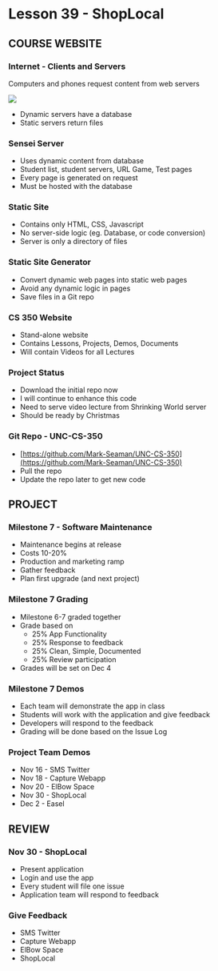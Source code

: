 # Lesson 39 - ShopLocal

## COURSE WEBSITE

### Internet - Clients and Servers
Computers and phones request content from web servers

![](img/WebServer.png)

* Dynamic servers have a database
* Static servers return files


### Sensei Server
* Uses dynamic content from database
* Student list, student servers, URL Game, Test pages
* Every page is generated on request
* Must be hosted with the database


### Static Site
* Contains only HTML, CSS, Javascript
* No server-side logic (eg. Database, or code conversion)
* Server is only a directory of files


### Static Site Generator
* Convert dynamic web pages into static web pages
* Avoid any dynamic logic in pages
* Save files in a Git repo


### CS 350 Website
* Stand-alone website
* Contains Lessons, Projects, Demos, Documents
* Will contain Videos for all Lectures


### Project Status
* Download the initial repo now
* I will continue to enhance this code
* Need to serve video lecture from Shrinking World server
* Should be ready by Christmas


### Git Repo - UNC-CS-350
* [https://github.com/Mark-Seaman/UNC-CS-350](https://github.com/Mark-Seaman/UNC-CS-350)
* Pull the repo
* Update the repo later to get new code



## PROJECT

### Milestone 7 - Software Maintenance
* Maintenance begins at release
* Costs 10-20% 
* Production and marketing ramp
* Gather feedback
* Plan first upgrade (and next project)


### Milestone 7 Grading
* Milestone 6-7 graded together
* Grade based on
    * 25% App Functionality
    * 25% Response to feedback
    * 25% Clean, Simple, Documented
    * 25% Review participation
* Grades will be set on Dec 4   


### Milestone 7 Demos
* Each team will demonstrate the app in class
* Students will work with the application and give feedback
* Developers will respond to the feedback
* Grading will be done based on the Issue Log


### Project Team Demos
* Nov 16 - SMS Twitter
* Nov 18 - Capture Webapp
* Nov 20 - ElBow Space
* Nov 30 - ShopLocal
* Dec 2 - Easel



##  REVIEW

### Nov 30 - ShopLocal
* Present application
* Login and use the app
* Every student will file one issue
* Application team will respond to feedback


### Give Feedback
* SMS Twitter
* Capture Webapp
* ElBow Space
* ShopLocal

